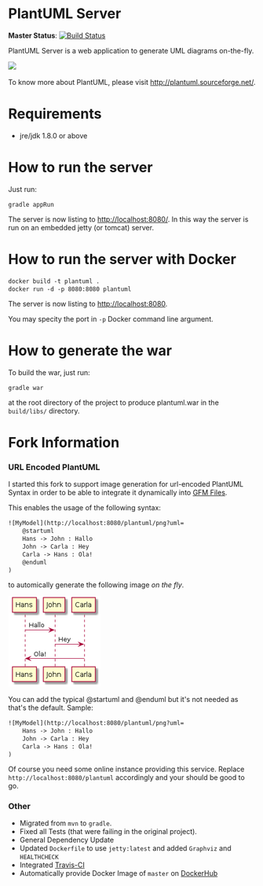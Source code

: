 PlantUML Server 
===============
**Master Status**: 
[![Build Status](https://travis-ci.org/rado0x54/plantuml-server.png?branch=master)](https://travis-ci.org/rado0x54/plantuml-server)

PlantUML Server is a web application to generate UML diagrams on-the-fly.

![](screenshots/screenshot.png)
 
To know more about PlantUML, please visit http://plantuml.sourceforge.net/.

Requirements
============

 * jre/jdk 1.8.0 or above

How to run the server
=====================

Just run:

```
gradle appRun
```

The server is now listing to [http://localhost:8080/](http://localhost:8080/).
In this way the server is run on an embedded jetty (or tomcat) server. 


How to run the server with Docker
=================================

```
docker build -t plantuml .
docker run -d -p 8080:8080 plantuml
```

The server is now listing to [http://localhost:8080](http://localhost:8080).

You may specity the port in `-p` Docker command line argument.


How to generate the war
=======================

To build the war, just run:

```
gradle war
```

at the root directory of the project to produce plantuml.war in the `build/libs/` directory.


Fork Information
=======================

### URL Encoded PlantUML

I started this fork to support image generation for url-encoded PlantUML Syntax
in order to be able to integrate it dynamically into
[GFM Files](https://help.github.com/articles/about-writing-and-formatting-on-github/).

This enables the usage of the following syntax:

    ![MyModel](http://localhost:8080/plantuml/png?uml=
        @startuml
        Hans -> John : Hallo
        John -> Carla : Hey
        Carla -> Hans : Ola!
        @enduml
    )
    
to automically generate the following image *on the fly*.

![](screenshots/sequence_example.png)

You can add the typical @startuml and @enduml but it's not needed as that's the default. Sample:

    ![MyModel](http://localhost:8080/plantuml/png?uml=
        Hans -> John : Hallo
        John -> Carla : Hey
        Carla -> Hans : Ola!
    )

Of course you need some online instance providing this service. Replace `http://localhost:8080/plantuml` accordingly and your should be good to go.

### Other
 - Migrated from `mvn` to `gradle`.
 - Fixed all Tests (that were failing in the original project).
 - General Dependency Update
 - Updated `Dockerfile` to use `jetty:latest` and added `Graphviz` and `HEALTHCHECK`
 - Integrated [Travis-CI](https://travis-ci.org/rado0x54/plantuml-server)
 - Automatically provide Docker Image of `master` on [DockerHub](https://hub.docker.com/r/rado0x54/plantuml)
